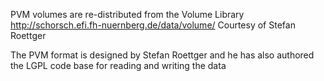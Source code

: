 PVM volumes are re-distributed from the Volume Library
http://schorsch.efi.fh-nuernberg.de/data/volume/
Courtesy of Stefan Roettger
 
The PVM format is designed by Stefan Roettger
and he has also authored the LGPL code base for 
reading and writing the data